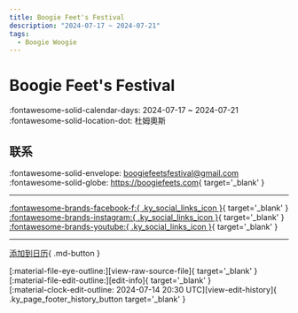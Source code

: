 ```yaml
---
title: Boogie Feet's Festival
description: "2024-07-17 ~ 2024-07-21"
tags:
  - Boogie Woogie
---
```


# Boogie Feet's Festival 

:fontawesome-solid-calendar-days: 2024-07-17 ~ 2024-07-21  
:fontawesome-solid-location-dot: 杜姆奧斯  

## 联系

:fontawesome-solid-envelope: <boogiefeetsfestival@gmail.com>  
:fontawesome-solid-globe: <https://boogiefeets.com>{ target='_blank' }  

---

 [:fontawesome-brands-facebook-f:{ .ky_social_links_icon }](https://www.facebook.com/boogiefeets){ target='_blank' } [:fontawesome-brands-instagram:{ .ky_social_links_icon }](https://instagram.com/boogiefeetsfestival){ target='_blank' } [:fontawesome-brands-youtube:{ .ky_social_links_icon }](https://youtube.com/@boogiefeet){ target='_blank' }

---

[添加到日历](https://swing.news/ics/zh-Hans/2024/nb_NO/boogie-feets-festival-2024.ics){ .md-button }

<div class="ky_page_footer" markdown>
<div class="ky_page_footer_trailing" markdown="span">
[:material-file-eye-outline:][view-raw-source-file]{ target='_blank' }
[:material-file-edit-outline:][edit-info]{ target='_blank' }
</div>
<div class="ky_page_footer_leading" markdown="span">
[:material-clock-edit-outline: 2024-07-14 20:30 UTC][view-edit-history]{ .ky_page_footer_history_button target='_blank' }
</div>
</div>

[view-raw-source-file]: https://github.com/swingdance/events/blob/main/2024/nb_NO/boogie-feets-festival-2024.json "查看原始源文件"
[edit-info]: https://github.com/swingdance/events/issues/new?assignees=&labels=update+event&projects=&template=03-update_entity.yml&title=%5B2024%2Fnb_NO%5D%20Boogie%20Feet%27s%20Festival&region=nb_NO&year=2024&id=boogie-feets-festival-2024&name=Boogie%20Feet%27s%20Festival&org_id= "编辑信息"

[view-edit-history]: https://github.com/swingdance/events/commits/main/2024/nb_NO/boogie-feets-festival-2024.json "查看编辑历史"
